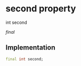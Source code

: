 


# second property







int second
  
_<span class="feature">final</span>_






## Implementation

```dart
final int second;
```







